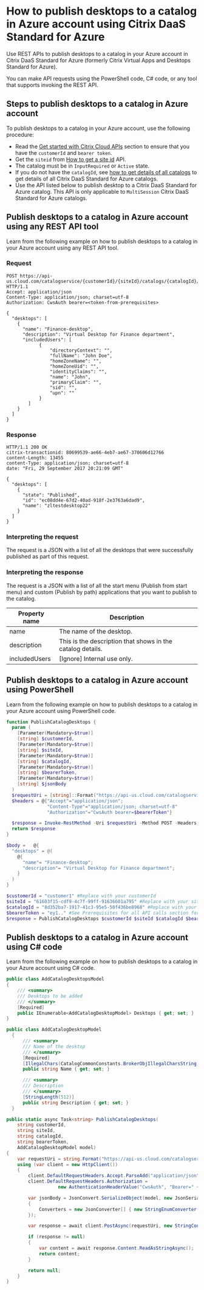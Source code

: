 # How to publish desktops to a catalog in Azure account using Citrix DaaS Standard for Azure

Use REST APIs to publish desktops to a catalog in your Azure account in Citrix DaaS Standard for Azure (formerly Citrix Virtual Apps and Desktops Standard for Azure).

You can make API requests using the PowerShell code, C# code, or any tool that supports invoking the REST API.

## Steps to publish desktops to a catalog in Azure account

To publish desktops to a catalog in your Azure account, use the following procedure:

-  Read the [Get started with Citrix Cloud APIs](/getting-started) section to ensure that you have the `customerId` and `bearer token`.
-  Get the `siteid` from [How to get a site id](./how-to-get-a-site-id) API.
-  The catalog must be in `InputRequired` or `Active` state.
-  If you do not have the `catalogId`, see [how to get details of all catalogs](./how-to-get-details-of-all-catalogs) to get details of all Citrix DaaS Standard for Azure catalogs.
-  Use the API listed below to publish desktop to a Citrix DaaS Standard for Azure catalog. This API is only applicable to `MultiSession` Citrix DaaS Standard for Azure catalogs.

## Publish desktops to a catalog in Azure account using any REST API tool

Learn from the following example on how to publish desktops to a catalog in your Azure account using any REST API tool.

### Request

    POST https://api-us.cloud.com/catalogservice/{customerId}/{siteId}/catalogs/{catalogId}/apps HTTP/1.1
    Accept: application/json
    Content-Type: application/json; charset=utf-8
    Authorization: CwsAuth bearer=<token-from-prerequisites>
    
    {
      "desktops": [
        {
          "name": "Finance-desktop",
          "description": "Virtual Desktop for Finance department",
          "includedUsers": [
                {
                    "directoryContext": "",
                    "fullName": "John Doe",
                    "homeZoneName": "",
                    "homeZoneUid": "",
                    "identityClaims": "",
                    "name": "John",
                    "primaryClaim": "",
                    "sid": "",
                    "upn": ""
                }
            ]
        }
      ]
    }

### Response

    HTTP/1.1 200 OK
    citrix-transactionid: 80699539-ae66-4eb7-ae67-370606d12766
    content-Length: 13455
    content-Type: application/json; charset=utf-8
    date: "Fri, 29 September 2017 20:21:09 GMT"
    
    {
      "desktops": [
        {
          "state": "Published",
          "id": "ec08dd4e-67d2-40ad-918f-2e3763a6dad9",
          "name": "zltestdesktop22"
        }
      ]
    }

### Interpreting the request

The request is a JSON with a list of all the desktops that were successfully published as part of this request.

### Interpreting the response

The request is a JSON with a list of all the start menu (Publish from
start menu) and custom (Publish by path) applications that you want to
publish to the catalog.

| Property name | Description |
| --- | --- |
| name | The name of the desktop.|
| description | This is the description that shows in the catalog details.|
| includedUsers | [Ignore] Internal use only.|

## Publish desktops to a catalog in Azure account using PowerShell

Learn from the following example on how to publish desktops to a catalog in your Azure account using PowerShell code.

``` powershell
function PublishCatalogDesktops {
  param (
    [Parameter(Mandatory=$true)]
    [string] $customerId,
    [Parameter(Mandatory=$true)]
    [string] $siteId,
    [Parameter(Mandatory=$true)]
    [string] $catalogId,
    [Parameter(Mandatory=$true)]
    [string] $bearerToken,
    [Parameter(Mandatory=$true)]
    [string] $jsonBody
  )
  $requestUri = [string]::Format("https://api-us.cloud.com/catalogservice/{0}/{1}/catalogs/{2}/desktops", $customerId, $siteId, $catalogId)
  $headers = @{"Accept"="application/json";
               "Content-Type"="application/json; charset=utf-8"
               "Authorization"="CwsAuth bearer=$bearerToken"}

  $response = Invoke-RestMethod -Uri $requestUri -Method POST -Headers $headers -Body $jsonBody
  return $response
}

$body =   @{
  "desktops" = @(
    @{
      "name"= "Finance-desktop";
      "description"= "Virtual Desktop for Finance department";
    }
  )
}

$customerId = "customer1" #Replace with your customerId
$siteId = "61603f15-cdf9-4c7f-99ff-91636601a795" #Replace with your site ID
$catalogId = "8d352ba7-1917-41c3-95e5-50f436be8968" #Replace with your catalog ID
$bearerToken = "ey1.." #See Prerequisites for all API calls section for a sample of how to get your bearer token
$response = PublishCatalogDesktops $customerId $siteId $catalogId $bearerToken (ConvertTo-Json $body)
```

## Publish desktops to a catalog in Azure account using C\# code

Learn from the following example on how to publish desktops to a catalog in your Azure account using C\# code.

``` csharp
public class AddCatalogDesktopsModel
{
    /// <summary>
    /// Desktops to be added
    /// </summary>
    [Required]
    public IEnumerable<AddCatalogDesktopModel> Desktops { get; set; }
}

public class AddCatalogDesktopModel
  {
      /// <summary>
      /// Name of the desktop
      /// </summary>
      [Required]
      [IllegalChars(CatalogCommonConstants.BrokerObjIllegalCharsString)]
      public string Name { get; set; }

      /// <summary>
      /// Description
      /// </summary>
      [StringLength(512)]
      public string Description { get; set; }
  }
```

``` csharp
public static async Task<string> PublishCatalogDesktops(
    string customerId,
    string siteId,
    string catalogId,
    string bearerToken,
    AddCatalogDesktopModel model)
{
    var requestUri = string.Format("https://api-us.cloud.com/catalogservice/{0}/{1}/catalogs/{2}/desktops", customerId, siteId, catalogId);
    using (var client = new HttpClient())
    {
        client.DefaultRequestHeaders.Accept.ParseAdd("application/json");
        client.DefaultRequestHeaders.Authorization =
                   new AuthenticationHeaderValue("CwsAuth", "Bearer=" + bearerToken);

        var jsonBody = JsonConvert.SerializeObject(model, new JsonSerializerSettings
        {
            Converters = new JsonConverter[] { new StringEnumConverter() }
        });

        var response = await client.PostAsync(requestUri, new StringContent(jsonBody, Encoding.UTF8, "application/json"));

        if (response != null)
        {
            var content = await response.Content.ReadAsStringAsync();
            return content;
        }

        return null;
    }
}
```
